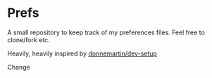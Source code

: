 # Prefs

A small repository to keep track of my preferences files. Feel free to clone/fork etc.

Heavily, heavily inspired by [donnemartin/dev-setup](https://github.com/donnemartin/dev-setup)

Change
